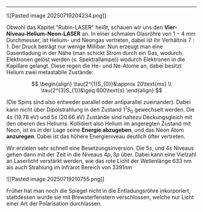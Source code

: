 ***

![[Pasted image 20250719204234.png]]

Obwohl das Kapitel "Rubin-LASER" heißt, schauen wir uns den **Vier-Niveau-Helium-Neon-LASER** an. In einer schmalen Glasröhre von $1-4\text{ mm}$ Durchmesser, ist Helium- und Neongas vertreten, dabei ist ihr Verhältnis $7:1$. Der Druck beträgt nur wenige Millibar. Nun erzeugt man eine Gasentladung in der Nähe (man schickt Strom durch ein Gas, wodurch Elektronen gelöst werden (s. Spektrallampe)) wodurch Elektronen in die Kapillare gelangt. Diese regen die $\text{He}$- und $\text{Ne}$-Atome an, dabei besitzt Helium zwei metastabile Zustände:

$$
\begin{align}
\tau(2^{1}S_{0})&\approx 20\text{ms} \\
\tau(2^{3}S_{1})&\geq 600\text{s}
\end{align}
$$

(Die Spins sind also entweder parallel oder antiparallel zueinander). Dabei kann nicht über Dipolstrahlung in den Zustand $1^{1}S_{0}$ gewechselt werden. Die $4s$ ($19.78\text{ eV}$) und $5s$ ($20.66\text{ eV}$) Zustände sind nahezu Deckungsgleich mit den oberen des Heliums. Kollidiert also Helium im angeregten Zustand mit Neon, ist es in der Lage seine **Energie abzugeben**, und das Neon Atom **anzuregen**. Dabei ist das höhere Energieniveau deutlich öfter vertreten. 

Wir erzielen sehr schnell eine Besetzungsinversion. Die $5s$, und $4s$ Niveaus gehen dann mit der Zeit in die Niveaus $4p,3p$ über. Dabei kann eine Vielzahl an Laserlicht verstärkt werden, wie das rote Licht der Wellenlänge $633\text{ nm}$ als auch Strahlung im Infrarot Bereich von $3391\text{nm}$

![[Pasted image 20250719210755.png]]

Früher hat man noch die Spiegel nicht in die Entladungsröhre inkorporiert, stattdessen wurde sie mit Brewsterfenstern verschlossen, welche nur Licht einer Art der Polarisation durchlassen.

